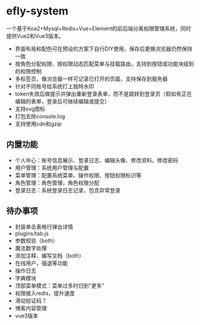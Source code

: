 # efly-system

一个基于Koa2+Mysql+Redis+Vue+Element的前后端分离权限管理系统，同时提供Vue2和Vue3版本。

* 界面布局和配色可在预设的方案下自行DIY使用，保存后更换浏览器仍然保持一致
* 按角色分配权限、按权限动态匹配菜单与挂载路由，支持到按钮或功能块级别的权限控制
* 多标签页，像浏览器一样可记录已打开的页面，支持保存到服务器
* 针对不同账号给系统打上独特水印
* token失效后做提示并弹出重新登录表单，而不是跳转到登录页（假如有正在编辑的表单，登录后可继续编辑或提交）
* 支持svg图标
* 打包去除console.log
* 支持使用cdn和gzip

## 内置功能

* 个人中心：账号信息展示、登录日志、编辑头像、修改资料、修改密码
* 用户管理：系统用户管理与配置
* 菜单管理：配置系统菜单、操作权限、按钮权限标识等
* 角色管理：角色管理，角色权限分配
* 登录日志：系统登录日志记录，包含异常登录

## 待办事项

* 封装单击表格行弹出详情
* plugins/tab.js
* 参数校验（both）
* 魔法数字处理
* 添加注释、编写文档（both）
* 在线用户，强退等功能
* 操作日志
* 字典模块
* 顶部菜单模式：菜单过多时归到"更多"
* 权限接入redis，提升速度
* 滑动验证码？
* 博客内容管理
* vue3版本
